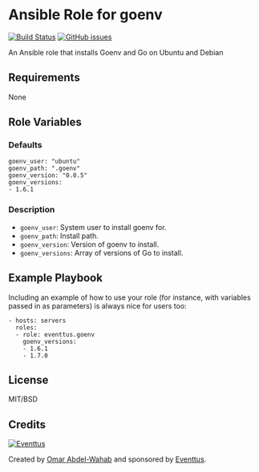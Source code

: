 # Ansible Role for goenv

[![Build Status](https://travis-ci.org/eventtus/ansible-role-goenv.svg?branch=master)](https://travis-ci.org/eventtus/ansible-role-goenv)
[![GitHub issues](https://img.shields.io/github/issues/eventtus/ansible-role-goenv.svg?maxAge=2592000)](https://github.com/eventtus/ansible-role-goenv/issues)

An Ansible role that installs Goenv and Go on Ubuntu and Debian

## Requirements

None

## Role Variables

### Defaults

    goenv_user: "ubuntu"
    goenv_path: ".goenv"
    goenv_version: "0.0.5"
    goenv_versions:
    - 1.6.1

### Description

  - `goenv_user`: System user to install goenv for.
  - `goenv_path`: Install path.
  - `goenv_version`: Version of goenv to install.
  - `goenv_versions`: Array of versions of Go to install.

## Example Playbook

Including an example of how to use your role (for instance, with variables passed in as parameters) is always nice for users too:

    - hosts: servers
      roles:
      - role: eventtus.goenv
        goenv_versions:
        - 1.6.1
        - 1.7.0

## License

MIT/BSD

## Credits

[![Eventtus](http://assets.eventtus.com/logos/eventtus/standard.png)](http://eventtus.com)

Created by [Omar Abdel-Wahab](https://github.com/owahab) and sponsored by [Eventtus](http://eventtus.com).
